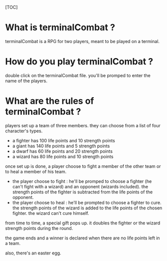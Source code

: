 [TOC]

# What is terminalCombat ?

terminalCombat is a RPG for two players, meant to be played on a terminal.

# How do you play terminalCombat ?

double click on the terminalCombat file. you'll be promped to enter the name of the players.

# What are the rules of terminalCombat ?

players set up a team of three members. they can choose from a list of four character's types.



+ a fighter has 100 life points and 10 strength points
+ a giant has 140 life points and 5 strength points
+  a dwarf has 60 life points and 20 strength points
+ a wizard has 80 life points and 10 strength points



once set up is done, a player choose to fight a member of the other team or to heal a member of his team.

+ the player choose to fight :  he'll be promped to choose a fighter (he can't fight with a wizard) and an opponent (wizards included). the strength points of the fighter is subtracted from the life points of the opponent.
+ the player choose to heal : he'll be prompted to choose a fighter to cure. the strength points of the wizard is added to the life points of the chosen fighter. the wizard can't cure himself.

from time to time, a special gift pops up. it doubles the fighter or the wizard strength points during the round.

the game ends and a winner is declared when there are no life points left in a team.



also, there's an easter egg.